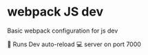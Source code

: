 # webpack JS dev

Basic webpack configuration for js dev

:runner: Runs Dev auto-reload :computer: server on port 7000
